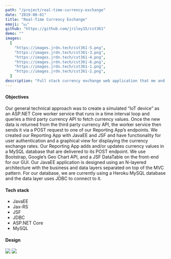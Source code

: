 ```yaml
---
path: "/project/real-time-currency-exchange"
date: "2019-08-01"
title: "Real-Time Currency Exchange"
emoji: "💵"
github: "https://github.com/jriley15/cst361"
demo: ""
images:
  [
    "https://images.jrdn.tech/cst361-5.png",
    "https://images.jrdn.tech/cst361-3.png",
    "https://images.jrdn.tech/cst361-4.png",
    "https://images.jrdn.tech/cst361-6.png",
    "https://images.jrdn.tech/cst361-1.png",
    "https://images.jrdn.tech/cst361-2.png",
  ]
description: "Full stack currency exchange web application that me and my partner built for CST-361 (Design patterns in Java) at GCU with JavaEE, JAX-RS, ASP.NET Core worker service, JBoss EAP, and Google charts."
---
```


#### Objectives

Our general technical approach was to create a simulated “IoT device” as an ASP.NET Core worker service that runs in a time interval loop and queries a third party currency API to fetch currency values. Once the new data is returned from the third party currency API, the worker service then sends it via a POST request to one of our Reporting App’s endpoints. We created our Reporting App with JavaEE and JSF and have functionality for user authentication and a graphical view for displaying the currency exchange rates. Our Reporting App adds and/or updates currency values in a MySQL database that are delivered to its POST endpoint. We use Bootstrap, Google’s Geo Chart API, and a JSF DataTable on the front-end for our GUI. Our JavaEE application is designed using an N-layered architecture with the business and data layers separated on top of the MVC pattern. For our database, we are currently using a Heroku MySQL database and the data layer uses JDBC to connect to it.

#### Tech stack

- JavaEE
- Jax-RS
- JSF
- JDBC
- ASP.NET Core
- MySQL

#### Design

![](https://images.jrdn.tech/cst361-1.png)
![](https://images.jrdn.tech/cst361-2.png)
